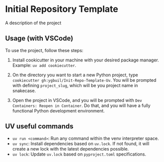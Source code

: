 # Initial Repository Template

A description of the project

## Usage (with VSCode)

To use the project, follow these steps:

1. Install cookicutter in your machine with your desired package manager. Example: `uv add cookiecutter`.

2. On the directory you want to start a new Python project, type `cookiecutter gh:ygbuil/Init-Repo-Template-Uv`. You will be prompted with defining `project_slug`, which will be you project name in snakecase.

3. Open the project in VSCode, and you will be prompted with `Dev Containers: Reopen in Container`. Do that, and you will have a fully functional Python development environment.

## UV useful commands

* `uv run <command>`: Run any command within the venv interpreter space.
* `uv sync`: Install dependencies based on `uv.lock`. If not found, it will create a new lock with the latest dependencies possible.
* `uv lock`: Update `uv.lock` based on `pyproject.toml` specifications.
